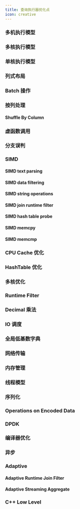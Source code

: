 ```yaml
---
title: 查询执行器优化点
icon: creative
---
```

### 多机执行模型

### 多核执行模型

### 单核执行模型

### 列式布局

### Batch 操作

### 按列处理

#### Shuffle By Column

### 虚函数调用

### 分支误判

### SIMD

#### SIMD text parsing

#### SIMD data filtering

#### SIMD string operations

#### SIMD join runtime filter

#### SIMD hash table probe

#### SIMD memcpy

#### SIMD memcmp

### CPU Cache 优化

### HashTable 优化

### 多核优化

### Runtime Filter

### Decimal 乘法

### IO 调度

### 全局低基数字典

### 网络传输

### 内存管理

### 线程模型

### 序列化

### Operations on Encoded Data

### DPDK

### 编译器优化

### 异步

### Adaptive

#### Adaptive Runtime Join Filter

#### Adaptive Streaming Aggregate

### C++ Low Level
